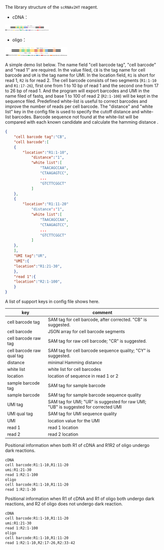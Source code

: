 The library structure of the `scRNAv2HT` reagent.

- cDNA：

<img src="./images/cDNA_library.jpg" alt="1713246535520" style="zoom:14%;" />

- oligo：

 <img src="./images/oligo_library.jpg" alt="59f71c7f64abbbefe09bb833914bb94" style="zoom:20%;" />

 

A simple demo list below. The name field "cell barcode tag", "cell barcode" and "read 1" are required. In the value filed, `CB` is the tag name for cell barcode and `UR` is the tag name for UMI. In the location field, `R1` is short for read 1, `R2` is for read 2. The cell barcode consists of two segments (`R1:1-10` and `R1:17-26`), first one from 1 to 10 bp of read 1 and the second one from 17 to 26 bp of read 1. And the program will export barcodes and UMI in the name filed of fastq, and base 1 to 100 of read 2 (`R2:1-100`) will be kept in the sequence filed. Predefined white-list is useful to correct barcodes and improve the number of reads per cell barcode. The "distance" and "white list" key in the config file is used to specify the cutoff distance and white-list barcodes. Barcode sequence not found at the white-list will be compared with each known candidate and calculate the hamming distance .

```json
{
    "cell barcode tag":"CB",
    "cell barcode":[
	{
	    "location":"R1:1-10",
            "distance":"1",
            "white list":[
                "TAACAGCCAA",
                "CTAAGAGTCC",
                ...
                "GTCTTCGGCT"
            ]
	},
	{
	    "location":"R1:11-20"
            "distance":"1",
            "white list":[
                "TAACAGCCAA",
                "CTAAGAGTCC",
                ...
                "GTCTTCGGCT"
            ]
	},
    ],
    "UMI tag":"UR",
    "UMI":{
	"location":"R1:21-30",
    },
    "read 1":{
	"location":"R2:1-100",
    }
}
```



A list of support keys in config file shows here.

| key                       | comment                                                      |
| ------------------------- | ------------------------------------------------------------ |
| cell barcode tag          | SAM tag for cell barcode, after corrected. "CB" is suggested. |
| cell barcode              | JSON array for cell barcode segments                         |
| cell barcode raw tag      | SAM tag for raw cell barcode; "CR" is suggested.             |
| cell barcode raw qual tag | SAM tag for cell barcode sequence quality; "CY" is suggested. |
| distance                  | minimal Hamming distance                                     |
| white list                | white list for cell barcodes                                 |
| location                  | location of sequence in read 1 or 2                          |
| sample barcode tag        | SAM tag for sample barcode                                   |
| sample barcode            | SAM tag for sample barcode sequence quality                  |
| UMI tag                   | SAM tag for UMI; "UR" is suggested for raw UMI; "UB" is suggested for corrected UMI |
| UMI qual tag              | SAM tag for UMI sequence quality                             |
| UMI                       | location value for the UMI                                   |
| read 1                    | read 1 location                                              |
| read 2                    | read 2 location                                              |

Positional information when both R1 of cDNA and R1R2 of oligo undergo dark reactions.

```shell
cDNA 
cell barcode:R1:1-10,R1:11-20
umi:R1:21-30
read 1:R2:1-100
oligo
cell barcode:R1:1-10,R1:11-20
read 1:R2:1-30
```

Positional information when R1 of cDNA and R1 of oligo both undergo dark reactions, and R2 of oligo does not undergo dark reaction.

```shell
cDNA 
cell barcode:R1:1-10,R1:11-20
umi:R1:21-30
read 1:R2:1-100
oligo
cell barcode:R1:1-10,R1:11-20
read 1:R2:1-10,R2:17-26,R2:33-42
```
